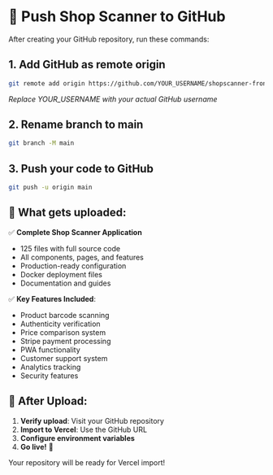 # 🚀 Push Shop Scanner to GitHub

After creating your GitHub repository, run these commands:

## 1. Add GitHub as remote origin
```bash
git remote add origin https://github.com/YOUR_USERNAME/shopscanner-frontend.git
```
*Replace YOUR_USERNAME with your actual GitHub username*

## 2. Rename branch to main
```bash
git branch -M main
```

## 3. Push your code to GitHub
```bash
git push -u origin main
```

## 🎯 What gets uploaded:

✅ **Complete Shop Scanner Application**
- 125 files with full source code
- All components, pages, and features
- Production-ready configuration
- Docker deployment files
- Documentation and guides

✅ **Key Features Included**:
- Product barcode scanning
- Authenticity verification
- Price comparison system
- Stripe payment processing
- PWA functionality
- Customer support system
- Analytics tracking
- Security features

## 🔄 After Upload:

1. **Verify upload**: Visit your GitHub repository
2. **Import to Vercel**: Use the GitHub URL
3. **Configure environment variables**
4. **Go live!** 🎉

Your repository will be ready for Vercel import!